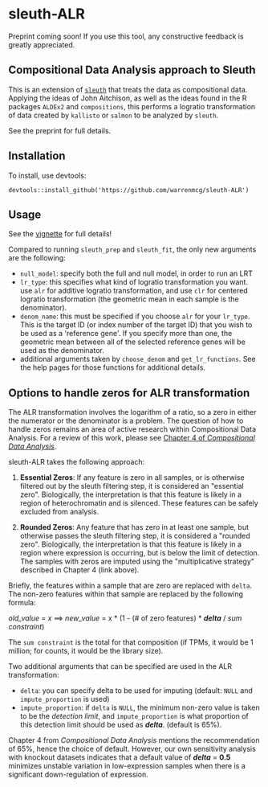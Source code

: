 # sleuth-ALR

Preprint coming soon! If you use this tool, any constructive feedback is greatly appreciated.

## Compositional Data Analysis approach to Sleuth

This is an extension of [`sleuth`](https://github.com/pachterlab/sleuth)
that treats the data as compositional data.
Applying the ideas of John Aitchison, as well as the ideas found in
the R packages `ALDEx2` and `compositions`, this performs a logratio
transformation of data created by `kallisto` or `salmon` to be 
analyzed by `sleuth`.

See the preprint for full details.

## Installation

To install, use devtools:

```
devtools::install_github('https://github.com/warrenmcg/sleuth-ALR')
```

## Usage

See the [vignette](https://github.com/warrenmcg/sleuth-ALR/blob/master/vignettes/sleuthALR.Rmd)
for full details!

Compared to running `sleuth_prep` and `sleuth_fit`, the only new arguments are the following:
+ `null_model`: specify both the full and null model, in order to run an LRT
+ `lr_type`: this specifies what kind of logratio transformation you want.
  use `alr` for additive logratio transformation, and use `clr` for centered
  logratio transformation (the geometric mean in each sample is the denominator).
+ `denom_name`: this must be specified if you choose `alr` for your `lr_type`.
  This is the target ID (or index number of the target ID) that you wish to be
  used as a 'reference gene'. If you specify more than one, the geometric mean
  between all of the selected reference genes will be used as the denominator.
+ additional arguments taken by `choose_denom` and `get_lr_functions`. See the help pages
for those functions for additional details.

## Options to handle zeros for ALR transformation

The ALR transformation involves the logarithm of a ratio, so a zero in either the
numerator or the denominator is a problem. The question of how to handle zeros remains
an area of active research within Compositional Data Analysis. For a review of this work,
please see [Chapter 4 of *Compositional Data Analysis*](http://onlinelibrary.wiley.com/doi/10.1002/9781119976462.ch4/summary).

sleuth-ALR takes the following approach:

1) **Essential Zeros**: If any feature is zero in all samples, or is otherwise filtered out by the sleuth
filtering step, it is considered an "essential zero". Biologically, the interpretation is
that this feature is likely in a region of heterochromatin and is silenced. These features
can be safely excluded from analysis.

2) **Rounded Zeros**: Any feature that has zero in at least one sample, but otherwise passes the sleuth
filtering step, it is considered a "rounded zero". Biologically, the interpretation is that this
feature is likely in a region where expression is occurring, but is below the limit of detection. The samples
with zeros are imputed using the "multiplicative strategy" described in Chapter 4 (link above).

Briefly, the features within a sample that are zero are replaced with `delta`. The non-zero features within that sample
are replaced by the following formula:

*old_value* = *x*   ==>   *new_value* = x \* (1 - (# of zero features) \* ***delta*** / *sum constraint*)

The `sum constraint` is the total for that composition (if TPMs, it would be 1 million; for counts, it would be the library size). 

Two additional arguments that can be specified are used in the ALR transformation:
+ `delta`: you can specify delta to be used for imputing (default: `NULL` and `impute_proportion` is used)
+ `impute_proportion`: if `delta` is `NULL`, the minimum non-zero value is taken to be the *detection limit*, and
`impute_proportion` is what proportion of this detection limit should be used as ***delta***. (default is 65%).

Chapter 4 from *Compositional Data Analysis* mentions the recommendation of 65%, hence the choice of default. However,
our own sensitivity analysis with knockout datasets indicates that a default value of ***delta*** = **0.5** minimizes
unstable variation in low-expression samples when there is a significant down-regulation of expression.
